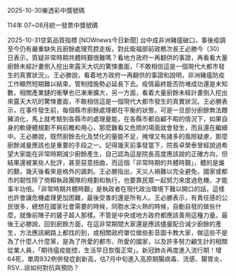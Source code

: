 
2025-10-30樂透彩中獎號碼

                                
114年 07~08月統一發票中獎號碼
                             
2025-10-31空氣品質指標
                              [NOWnews今日新聞] 台中成非洲豬瘟破口，事後疫調至今仍有嚴重缺失且廚餘處理荒腔走板，對此衛福部前政務次長王必勝今（30）日表示，質疑非常時期共體時艱很難嗎？看地方政府一再翻供的事證，再看看大量廚餘未經計畫倒入挖出來露天大坑的驚悚畫面，「不敢相信這是一個現代大都市發生的真實狀況」。王必勝說，看着地方政府一再翻供的事證和說明，非洲豬瘟防疫工作顯然短期難以結束，管制措施勢必延長下去。疫情最終能否防堵成功還是未知數，相關產業鏈的衝擊也已漸漸擴大，另一方面，看着大量廚餘未經計畫倒入挖出來露天大坑的驚悚畫面，不敢相信這是一個現代大都市發生的真實狀況。王必勝表示，在事件發生前，每個縣市廚餘處理都在平衡的狀態，可是一旦部分廚餘無法餵豬消化，馬上就考驗到各縣市的處理量能，在各縣市都自顧不暇的情況下，如果自身的軟硬體規劃不夠前瞻和用心，那麼難看又危險的場面就會發生，而且還在繼續中。王必勝說，既然廚餘去化及焚化的量能不足，掩埋又有諸多的風險疑慮，那麼廚餘減量應該也是重要的手段之一。記得幾天前事發當下，院長卓榮泰曾經說過希望大家能在非常時期減少廚餘產生，自己認為這是院長高度應該說的正確方向，但結果還被某些人批評，甚至惡意扭曲，而這個「非常時期的共體時艱」，體的是誰的艱，幾天後看來是格外的諷刺。王必勝指出，天災人禍難以完全避免，國家或都市的韌性除了倚賴執政團隊的規劃和執行，也要靠民眾一起努力來度過危機，才能事半功倍。「非常時期共體時艱」是執政者在現代政治環境下難以開口的話，這樣也許會讓危機處理更加困難，最後受害的還是所有人。王必勝表示，有責任感的公民很多，總想在國家社會需要的時候，同胞水深火熱的時候，自動自發的做些什麼，就像前陣子的鏟子超人那樣。不管是中央或地方政府都應該善用這種力量。最後王必勝說，回到廚餘方面，在這非常期間大家還是應該儘量配合減少廚餘的產生，方法應該網路上都找的到，或相關政府單位做些影音圖卡教大家，做這些不是為了什麼人什麼黨，是為了所愛的都市、所愛的國家，以及許多努力顧生計的相關從業人員，「期待瘟疫能控，生活早日恢復正常」。新冠肺炎再度進入流行期！增64死，單周932例併發症創新高，估7月中旬進入高原期腸病毒、流感、腸胃炎、RSV...該如何對抗與預防？